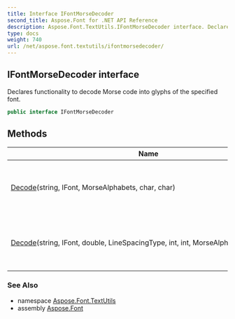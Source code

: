 ```yaml
---
title: Interface IFontMorseDecoder
second_title: Aspose.Font for .NET API Reference
description: Aspose.Font.TextUtils.IFontMorseDecoder interface. Declares functionality to decode Morse code into glyphs of the specified font
type: docs
weight: 740
url: /net/aspose.font.textutils/ifontmorsedecoder/
---
```

## IFontMorseDecoder interface

Declares functionality to decode Morse code into glyphs of the specified font.

```csharp
public interface IFontMorseDecoder
```

## Methods

| Name | Description |
| --- | --- |
| [Decode](../../aspose.font.textutils/ifontmorsedecoder/decode/#decode)(string, IFont, MorseAlphabets, char, char) | Deciphers Morse code into glyphs of the specified font. |
| [Decode](../../aspose.font.textutils/ifontmorsedecoder/decode/#decode_1)(string, IFont, double, LineSpacingType, int, int, MorseAlphabets, char, char) | Deciphers Morse code and draws result in PNG-format. |

### See Also

* namespace [Aspose.Font.TextUtils](../../aspose.font.textutils/)
* assembly [Aspose.Font](../../)


